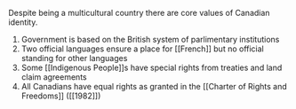 Despite being a multicultural country there are core values of Canadian identity.

1. Government is based on the British system of parlimentary institutions
2. Two official languages ensure a place for [[French]] but no official standing for other languages
3. Some [[Indigenous People]]s have special rights from treaties and land claim agreements
4. All Canadians have equal rights as granted in the [[Charter of Rights and Freedoms]] ([[1982]])

